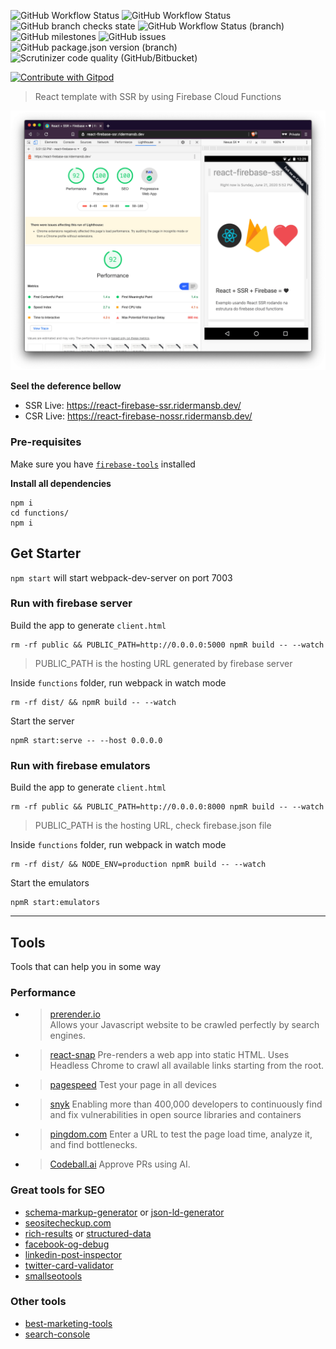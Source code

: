 ![GitHub Workflow Status](https://img.shields.io/github/workflow/status/Ridermansb/react-firebase-ssr/deploy?style=flat-square)
![GitHub Workflow Status](https://img.shields.io/github/workflow/status/Ridermansb/react-firebase-ssr/release?style=flat-square)
![GitHub branch checks state](https://img.shields.io/github/checks-status/Ridermansb/react-firebase-ssr/master?style=flat-square)
![GitHub Workflow Status (branch)](https://img.shields.io/github/workflow/status/Ridermansb/react-firebase-ssr/deploy/master?style=flat-square)
![GitHub milestones](https://img.shields.io/github/milestones/open/Ridermansb/react-firebase-ssr?style=flat-square)
![GitHub issues](https://img.shields.io/github/issues-raw/Ridermansb/react-firebase-ssr?style=flat-square)
![GitHub package.json version (branch)](https://img.shields.io/github/package-json/v/Ridermansb/react-firebase-ssr/master?style=flat-square)
![Scrutinizer code quality (GitHub/Bitbucket)](https://img.shields.io/scrutinizer/quality/g/Ridermansb/react-firebase-ssr/master?style=flat-square)

<a href="https://gitpod.io/#Ridermansb/react-firebase-ssr">
  <img
    src="https://img.shields.io/badge/Contribute%20with-Gitpod-908a85?logo=gitpod"
    alt="Contribute with Gitpod"
  />
</a>

> React template with SSR by using Firebase Cloud Functions

<p align="center">
    <img src="demo.png" />
</p>

**Seel the deference bellow**

 * SSR Live: https://react-firebase-ssr.ridermansb.dev/
 * CSR Live: https://react-firebase-nossr.ridermansb.dev/

### Pre-requisites

Make sure you have [`firebase-tools`][firebase-tools] installed

**Install all dependencies**
```
npm i
cd functions/ 
npm i
```

## Get Starter

`npm start` will start webpack-dev-server on port 7003


### Run with firebase server

Build the app to generate `client.html`

```
rm -rf public && PUBLIC_PATH=http://0.0.0.0:5000 npmR build -- --watch
```

> PUBLIC_PATH is the hosting URL generated by firebase server

Inside `functions` folder, run webpack in watch mode

```
rm -rf dist/ && npmR build -- --watch 
```

Start the server

```
npmR start:serve -- --host 0.0.0.0
```

### Run with firebase emulators

Build the app to generate `client.html`

```
rm -rf public && PUBLIC_PATH=http://0.0.0.0:8000 npmR build -- --watch
```

> PUBLIC_PATH is the hosting URL, check firebase.json file

Inside `functions` folder, run webpack in watch mode

```
rm -rf dist/ && NODE_ENV=production npmR build -- --watch 
```

Start the emulators

```
npmR start:emulators
```

---------

## Tools

Tools that can help you in some way

### Performance

 * > [prerender.io][4]   
   > Allows your Javascript website to be crawled perfectly by search engines.
 * > [react-snap][5]
   > Pre-renders a web app into static HTML. Uses Headless Chrome to crawl all available links starting from the root.
 * > [pagespeed][pagespeed]
   > Test your page in all devices
 * > [snyk][snyk]
   > Enabling more than 400,000 developers to continuously find and fix vulnerabilities in open source libraries and containers
 * > [pingdom.com][pingdom.com]
   > Enter a URL to test the page load time, analyze it, and find bottlenecks.
 * > [Codeball.ai](https://codeball.ai/)
   > Approve PRs using AI.

### Great tools for SEO

 * [schema-markup-generator][1] or [json-ld-generator][json-ld-generator]
 * [seositecheckup.com][seositecheckup]
 * [rich-results][rich-results] or [structured-data][structured-data]
 * [facebook-og-debug][facebook-og-debug]
 * [linkedin-post-inspector][linkedin-post-inspector]
 * [twitter-card-validator][twitter-card-validator]
 * [smallseotools][smallseotools]


### Other tools

 * [best-marketing-tools][best-marketing-tools]
 * [search-console][search-console]

[1]: https://technicalseo.com/tools/schema-markup-generator/
[json-ld-generator]: https://webcode.tools/json-ld-generator
[best-marketing-tools]: https://saijogeorge.com/best-marketing-tools/
[4]: https://prerender.io/
[5]: https://github.com/stereobooster/react-snap
[firebase-tools]: https://firebase.google.com/docs/cli
[search-console]: https://search.google.com/search-console
[seositecheckup]: https://seositecheckup.com/
[pagespeed]: https://developers.google.com/speed/pagespeed/insights/
[rich-results]: https://search.google.com/test/rich-results?utm_campaign=devsite&utm_medium=jsonld&utm_source=recipe
[structured-data]: https://search.google.com/structured-data/testing-tool
[facebook-og-debug]: https://developers.facebook.com/tools/debug/
[smallseotools]: https://smallseotools.com/
[linkedin-post-inspector]: https://www.linkedin.com/post-inspector/
[twitter-card-validator]: https://cards-dev.twitter.com/validator
[data-highlighter]: https://www.google.com/webmasters/data-highlighter/u/0/tagger?sourceId=106074205&hl=en
[markup-helper]: https://www.google.com/webmasters/markup-helper/u/0/tagger?sourceId=106075397
[snyk]: https://snyk.io/
[pingdom.com]: https://tools.pingdom.com/#5cb726db5c800000

